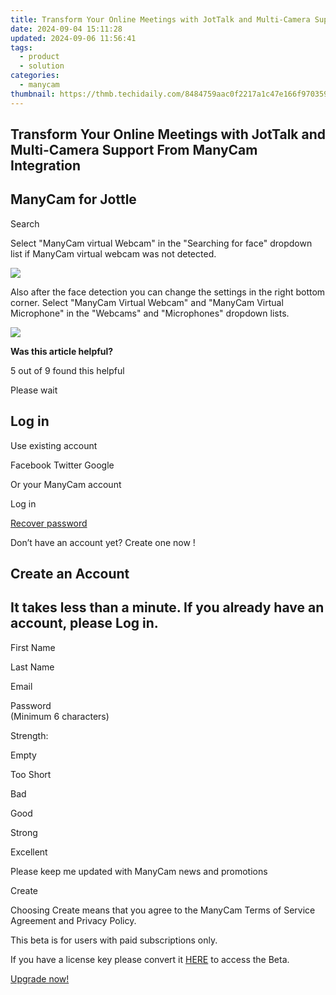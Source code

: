 ```yaml
---
title: Transform Your Online Meetings with JotTalk and Multi-Camera Support From ManyCam Integration
date: 2024-09-04 15:11:28
updated: 2024-09-06 11:56:41
tags:
  - product
  - solution
categories:
  - manycam
thumbnail: https://thmb.techidaily.com/8484759aac0f2217a1c47e166f9703590835bee6447866146f3b1628180769c5.jpg
---
```


## Transform Your Online Meetings with JotTalk and Multi-Camera Support From ManyCam Integration

## ManyCam for Jottle

Search 

 Select "ManyCam virtual Webcam" in the "Searching for face" dropdown list if ManyCam virtual webcam was not detected.

![](https://manycam.com/build/images/help/settings/jottle01.jpg?v=2097a30f81)   
  
  
 Also after the face detection you can change the settings in the right bottom corner. Select "ManyCam Virtual Webcam" and "ManyCam Virtual Microphone" in the "Webcams" and "Microphones" dropdown lists.

![](https://manycam.com/build/images/help/settings/jottle02.jpg?v=30f37c5517) 

**Was this article helpful?** 

5 out of 9 found this helpful 

  
Please wait 

## Log in

Use existing account

Facebook Twitter Google 

Or your ManyCam account

Log in 

[Recover password](https://tools.techidaily.com/manycam/products/) 

 Don’t have an account yet? Create one now ! 

## Create an Account

## It takes less than a minute. If you already have an account, please Log in.

First Name 

Last Name 

Email 

Password  
(Minimum 6 characters) 

Strength: 

Empty

Too Short

Bad

Good

Strong

Excellent

Please keep me updated with ManyCam news and promotions 

Create 

Choosing Create means that you agree to the ManyCam Terms of Service Agreement and Privacy Policy.

This beta is for users with paid subscriptions only.

If you have a license key please convert it [HERE](https://tools.techidaily.com/manycam/products/) to access the Beta.

[Upgrade now!](https://tools.techidaily.com/manycam/products/)

<ins class="adsbygoogle"
     style="display:block"
     data-ad-format="autorelaxed"
     data-ad-client="ca-pub-7571918770474297"
     data-ad-slot="1223367746"></ins>



<ins class="adsbygoogle"
     style="display:block"
     data-ad-client="ca-pub-7571918770474297"
     data-ad-slot="8358498916"
     data-ad-format="auto"
     data-full-width-responsive="true"></ins>
